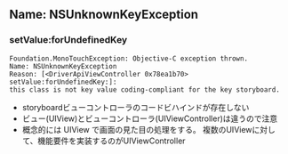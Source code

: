 ## Name: NSUnknownKeyException

### setValue:forUndefinedKey

~~~
Foundation.MonoTouchException: Objective-C exception thrown.  
Name: NSUnknownKeyException
Reason: [<DriverApiViewController 0x78ea1b70> setValue:forUndefinedKey:]:
this class is not key value coding-compliant for the key storyboard.
~~~

- storyboardビューコントローラのコードビハインドが存在しない
- ビュー(UIView)とビューコントローラ(UIViewController)は違うので注意
- 概念的には UIView で画面の見た目の処理をする。 複数のUIViewに対して、機能要件を実装するのがUIViewController

